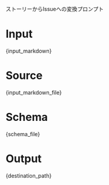 ストーリーからIssueへの変換プロンプト

# Input

{input_markdown}

# Source

{input_markdown_file}

# Schema

{schema_file}

# Output

{destination_path}
